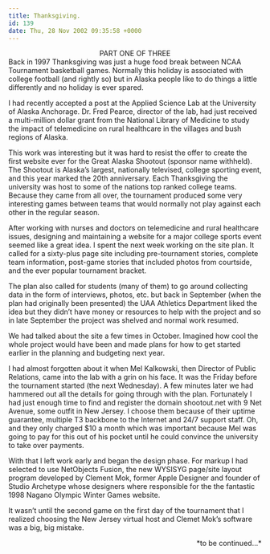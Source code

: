 ```yaml
---
title: Thanksgiving.
id: 139
date: Thu, 28 Nov 2002 09:35:58 +0000
---
```


<div align="center" class="caps">PART ONE OF THREE</div>Back in 1997 Thanksgiving was just a huge food break between <span class="caps">NCAA</span> Tournament basketball games. Normally this holiday is associated with college football (and rightly so) but in Alaska people like to do things a little differently and no holiday is ever spared.  

I had recently accepted a post at the Applied Science Lab at the University of Alaska Anchorage. Dr. Fred Pearce, director of the lab, had just received a multi-million dollar grant from the National Library of Medicine to study the impact of telemedicine on rural healthcare in the villages and bush regions of Alaska.  

This work was interesting but it was hard to resist the offer to create the first website ever for the Great Alaska Shootout (sponsor name withheld). The Shootout is Alaska’s largest, nationally televised, college sporting event, and this year marked the 20th anniversary. Each Thanksgiving the university was host to some of the nations top ranked college teams. Because they came from all over, the tournament produced some very interesting games between teams that would normally not play against each other in the regular season.  

After working with nurses and doctors on telemedicine and rural healthcare issues, designing and maintaining a website for a major college sports event seemed like a great idea. I spent the next week working on the site plan. It called for a sixty-plus page site including pre-tournament stories, complete team information, post-game stories that included photos from courtside, and the ever popular tournament bracket.  

The plan also called for students (many of them) to go around collecting data in the form of interviews, photos, etc. but back in September (when the plan had originally been presented) the <span class="caps">UAA</span> Athletics Department liked the idea but they didn’t have money or resources to help with the project and so in late September the project was shelved and normal work resumed.  

We had talked about the site a few times in October. Imagined how cool the whole project would have been and made plans for how to get started earlier in the planning and budgeting next year.  

I had almost forgotten about it when Mel Kalkowski, then Director of Public Relations, came into the lab with a grin on his face. It was the Friday before the tournament started (the next Wednesday). A few minutes later we had hammered out all the details for going through with the plan. Fortunately I had just enough time to find and register the domain shootout.net with 9 Net Avenue, some outfit in New Jersey. I choose them because of their uptime guarantee, multiple <span class="caps">T3</span> backbone to the Internet and 24/7 support staff. Oh, and they only charged $10 a month which was important because Mel was going to pay for this out of his pocket until he could convince the university to take over payments.  

With that I left work early and began the design phase. For markup I had selected to use NetObjects Fusion, the new <span class="caps">WYSISYG</span> page/site layout program developed by Clement Mok, former Apple Designer and founder of Studio Archetype whose designers where responsible for the the fantastic 1998 Nagano Olympic Winter Games website.  

It wasn’t until the second game on the first day of the tournament that I realized choosing the New Jersey virtual host and Clemet Mok’s software was a big, big mistake.



<div align="right">*to be continued…*</div>


